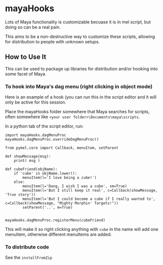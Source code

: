 # mayaHooks

Lots of Maya functionality is customizable becuase it is in mel script, but
doing so can be a real pain.

This aims to be a non-destructive way to customize these scripts, allowing for
distribution to people with unknown setups.

## How to Use It

This can be used to package up libraries for distribution and/or hooking into
some facet of Maya.


### To hook into Maya's dag menu (right clicking in object mode)
    
Here is an example of a hook (you can run this in the script editor and it will
only be active for this session.

Place the mayaHooks folder somewhere that Maya searches for scripts, often
somewhere like `<your user folder>\Documents\maya\scripts`.

In a python tab of the script editor, run:

```
import mayaHooks.dagMenuProc
mayaHooks.dagMenuProc.overrideDagMenuProc()

from pymel.core import Callback, menuItem, setParent

def showMessage(msg):
    print( msg )

def cubeFriend(objName):
    if 'cube' in objName.lower():
        menuItem(l='I love being a cube!')
    else:
        menuItem(l='Dang, I wish I was a cube', sm=True)
        menuItem(l='But I still keep it real', c=Callback(showMessage, 'True story'))
        menuItem(l='But I could become a cube if I really wanted to', c=Callback(showMessage, "Mighty Morphin' Targets!"))
        setParent('..', m=True)
    

mayaHooks.dagMenuProc.registerMenu(cubeFriend)
```

This will make it so right clicking anything with `cube` in the name will add
one menuItem, otherwise different menuItems are added.

### To distribute code

See the `installFromZip`